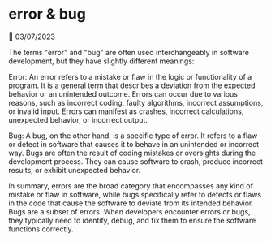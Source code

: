 # error & bug

📅 03/07/2023

The terms "error" and "bug" are often used interchangeably in software development, but they have slightly different meanings:

Error:
An error refers to a mistake or flaw in the logic or functionality of a program. It is a general term that describes a deviation from the expected behavior or an unintended outcome. Errors can occur due to various reasons, such as incorrect coding, faulty algorithms, incorrect assumptions, or invalid input. Errors can manifest as crashes, incorrect calculations, unexpected behavior, or incorrect output.

Bug:
A bug, on the other hand, is a specific type of error. It refers to a flaw or defect in software that causes it to behave in an unintended or incorrect way. Bugs are often the result of coding mistakes or oversights during the development process. They can cause software to crash, produce incorrect results, or exhibit unexpected behavior.

In summary, errors are the broad category that encompasses any kind of mistake or flaw in software, while bugs specifically refer to defects or flaws in the code that cause the software to deviate from its intended behavior. Bugs are a subset of errors. When developers encounter errors or bugs, they typically need to identify, debug, and fix them to ensure the software functions correctly.
